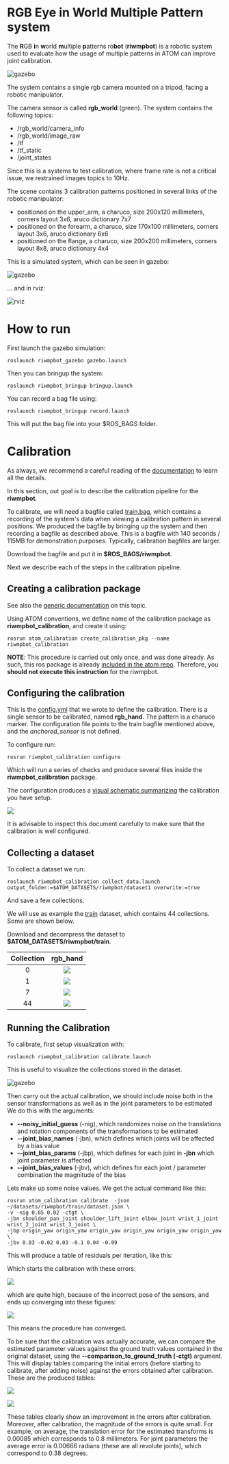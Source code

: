 # RGB Eye in World Multiple Pattern system

The **R**GB **i**n **w**orld **m**ultiple **p**atterns ro**bot** (**riwmpbot**) is a robotic system used to evaluate how the usage of multiple patterns in ATOM can improve joint calibration.

![gazebo](docs/system.png)

The system contains a single rgb camera mounted on a tripod, facing a robotic manipulator.

The camera sensor is called **rgb_world** (green).
The system contains the following topics:

  - /rgb_world/camera_info
  - /rgb_world/image_raw
  - /tf
  - /tf_static
  - /joint_states

Since this is a systems to test calibration, where frame rate is not a critical issue, we restrained images topics to 10Hz.

The scene contains 3 calibration patterns positioned in several links of the robotic manipulator:

  - positioned on the upper_arm, a charuco, size 200x120 millimeters, corners layout 3x6, aruco dictionary 7x7
  - positioned on the forearm, a charuco, size 170x100 millimeters, corners layout 3x6, aruco dictionary 6x6
  - positioned on the flange, a charuco, size 200x200 millimeters, corners layout 8x8, aruco dictionary 4x4


This is a simulated system, which can be seen in gazebo:

![gazebo](docs/gazebo.png)

... and in rviz:

![rviz](docs/rviz.png)

# How to run

First launch the gazebo simulation:

    roslaunch riwmpbot_gazebo gazebo.launch

Then you can bringup the system:

    roslaunch riwmpbot_bringup bringup.launch

You can record a bag file using:

    roslaunch riwmpbot_bringup record.launch

This will put the bag file into your $ROS_BAGS folder.

# Calibration

As always, we recommend a careful reading of the [documentation](https://lardemua.github.io/atom_documentation/) to learn all the details.

In this section, out goal is to describe the calibration pipeline for the **riwmpbot**.

To calibrate, we will need a bagfile called [train.bag](https://drive.google.com/file/d/1_YYIaJfvP8G7_mBr3oT7S7RkVTymu2pb/view?usp=sharing), which contains a recording of the system's data when viewing a calibration pattern in several positions.
We produced the bagfile by bringing up the system and then recording a bagfile as described above.
This is a bagfile with 140 seconds / 115MB for demonstration purposes. Typically, calibration bagfiles are larger.

Download the bagfile and put it in **$ROS_BAGS/riwmpbot**.

Next we describe each of the steps in the calibration pipeline.

## Creating a calibration package

See also the [generic documentation](https://lardemua.github.io/atom_documentation/procedures/#create-a-calibration-package) on this topic.

Using ATOM conventions, we define name of the calibration package as **riwmpbot_calibration**, and create it using:

    rosrun atom_calibration create_calibration_pkg --name riwmpbot_calibration

**NOTE**: This procedure is carried out only once, and was done already. As such, this ros package is already [included in the atom repo](https://github.com/lardemua/atom/tree/noetic-devel/atom_examples/riwmpbot/riwmpbot_calibration). Therefore, you **should not execute this instruction** for the riwmpbot.


## Configuring the calibration

This is the [config.yml](https://github.com/lardemua/atom/blob/noetic-devel/atom_examples/riwmpbot/riwmpbot_calibration/calibration/config.yml) that we wrote to define the calibration. There is a single sensor to be calibrated, named **rgb_hand**. The pattern is a charuco marker.
The configuration file points to the train bagfile mentioned above, and the _anchored_sensor_ is not defined.

To configure run:

    rosrun riwmpbot_calibration configure

Which will run a series of checks and produce several files inside the **riwmpbot_calibration** package.

The configuration produces a [visual schematic summarizing](https://github.com/lardemua/atom/blob/noetic-devel/atom_examples/riwmpbot/riwmpbot_calibration/calibration/summary.pdf) the calibration you have setup.

![](docs/summary.png)

It is advisable to inspect this document carefully to make sure that the calibration is well configured.

## Collecting a dataset

To collect a dataset we run:

    roslaunch riwmpbot_calibration collect_data.launch output_folder:=$ATOM_DATASETS/riwmpbot/dataset1 overwrite:=true

And save a few collections.

We will use as example the [train](https://drive.google.com/file/d/1YlFdik-38zhtI8fByY27XR7pxYdN-h_9/view?usp=sharing) dataset, which contains 44 collections. Some are shown below.

Download and decompress the dataset to **$ATOM_DATASETS/riwmpbot/train**.

Collection |           rgb_hand
:----------------:|:-------------------------:
0 | ![](docs/rgb_world_000.jpg)
1 | ![](docs/rgb_world_001.jpg)
7 | ![](docs/rgb_world_007.jpg)
44 | ![](docs/rgb_world_044.jpg)


## Running the Calibration

To calibrate, first setup visualization with:

    roslaunch riwmpbot_calibration calibrate.launch

This is useful to visualize the collections stored in the dataset.

![gazebo](docs/calibration.png)

Then carry out the actual calibration, we should include noise both in the sensor transformations as well as in the joint parameters to be estimated We do this with the arguments:

- **--noisy_initial_guess** (-nig), which randomizes noise on the translations and rotation components of the transformations to be estimated
- **--joint_bias_names** (-jbn), which defines which joints will be affected by a bias value
- **--joint_bias_params** (-jbp), which defines for each joint in **-jbn** which joint parameter is affected
- **--joint_bias_values** (-jbv), which defines for each joint / parameter combination the magnitude of the bias

Lets make up some noise values. We get the actual command like this:

    rosrun atom_calibration calibrate  -json ~/datasets/riwmpbot/train/dataset.json \
    -v -nig 0.05 0.02 -ctgt \
    -jbn shoulder_pan_joint shoulder_lift_joint elbow_joint wrist_1_joint wrist_2_joint wrist_3_joint \
    -jbp origin_yaw origin_yaw origin_yaw origin_yaw origin_yaw origin_yaw \
    -jbv 0.03 -0.02 0.03 -0.1 0.04 -0.09


This will produce a table of residuals per iteration, like this:

Which starts the calibration with these errors:

![](docs/calibration_output_initial.png)

which are quite high, because of the incorrect pose of the sensors,  and ends up converging into these figures:

![](docs/calibration_output_final.png)

 This means the procedure has converged.

To be sure that the calibration was actually accurate, we can compare the estimated parameter values against the ground truth values contained in the original dataset, using the  **--comparison_to_ground_truth (-ctgt)** argument.
This will display tables comparing the initial errors (before starting to calibrate, after adding noise) against the errors obtained after calibration. These are the produced tables:

![](docs/transforms_against_ground_truth.png)


![](docs/joints_against_ground_truth.png)

These tables clearly show an improvement in the errors after calibration. Moreover, after calibration, the magnitude of the errors is quite small. For example, on average, the translation error for the estimated transforms is 0.00085 which corresponds to 0.8 millimeters. For joint parameters the average error is 0.00666 radians (these are all revolute joints), which correspond to 0.38 degrees.